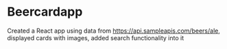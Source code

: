 # Beercardapp
Created a React app using data from https://api.sampleapis.com/beers/ale, displayed cards with images, added search functionality into it
